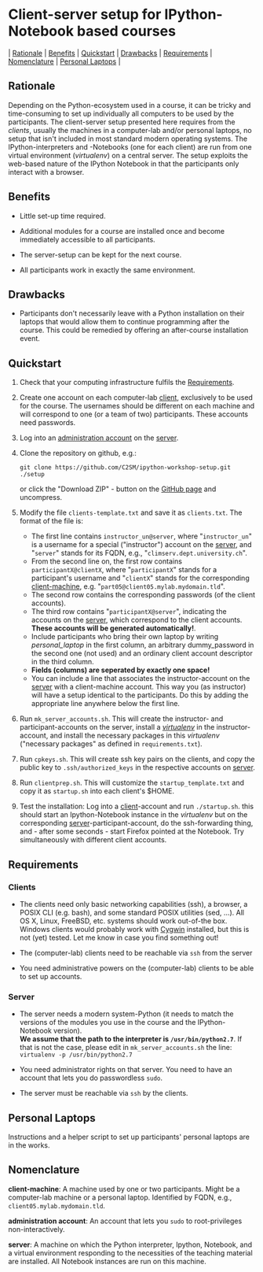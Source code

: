 Client-server setup for IPython-Notebook based courses
======================================================


 | <a href="#rationale">Rationale</a>       |  <a href="#benefits">Benefits</a> | <a href="#quickstart">Quickstart</a>     |  <a href="#drawbacks">Drawbacks</a>     | <a href="#requirements">Requirements</a> |   <a href="#nomenclature">Nomenclature</a> | <a href="#personal-laptops">Personal Laptops</a> |


Rationale
---------

Depending on the Python-ecosystem used in a course, it can be tricky
and time-consuming to set up individually all computers to be used by
the participants. The client-server setup presented here requires from
the *clients*, usually the machines in a computer-lab and/or personal
laptops, no setup that isn't included in most standard modern
operating systems. The IPython-interpreters and -Notebooks (one for
each client) are run from one virtual environment (*virtualenv*) on a
central server. The setup exploits the web-based nature of the IPython
Notebook in that the participants only interact with a browser.

Benefits
--------

+ Little set-up time required.

+ Additional modules for a course are installed once and become
  immediately accessible to all participants.

+ The server-setup can be kept for the next course.

+ All participants work in exactly the same environment.

Drawbacks
---------

+ Participants don't necessarily leave with a Python installation on
  their laptops that would allow them to continue programming after
  the course. This could be remedied by offering an after-course
  installation event.

    

Quickstart
----------

1. Check that your computing infrastructure fulfils the [Requirements](#requirements).

2. Create one account on each computer-lab [client](#client-m),
   exclusively to be used for the course. The usernames should be
   different on each machine and will correspond to one (or a team of
   two) participants. These accounts need passwords.
   
3. Log into an [administration account](#admin-acc) on the [server](#server).

4. Clone the repository on github, e.g.:   

	``` {.bash}
	git clone https://github.com/C2SM/ipython-workshop-setup.git ./setup
    ```

	or click the "Download ZIP" - button on the
    [GitHub page](https://github.com/C2SM/ipython-workshop-setup) and
    uncompress.

5. Modify the file `clients-template.txt` and save it as `clients.txt`. The format of the file is:

	+ The first line contains `instructor_un@server`, where
      "`instructor_un`" is a username for a special ("instructor")
      account on the [server](#server), and "`server`" stands for its
      FQDN, e.g., "`climserv.dept.university.ch`".
    + From the second line on, the first row contains
      `participantX@clientX`, where "`participantX`" stands for a
      participant's username and "`clientX`" stands for the
      corresponding [client-machine](#client-m),
      e.g. "`part05@client05.mylab.mydomain.tld`".
	+ The second row contains the corresponding passwords (of the client accounts).
	+ The third row contains "`participantX@server`", indicating the
      accounts on the [server](#server), which correspond to the
      client accounts. **These accounts will be generated automatically!**.
	+ Include participants who bring their own laptop by writing
	  *personal_laptop* in the first column, an arbitrary dummy_password
	  in the second one (not used) and an ordinary client account
	  descriptor in the third column.
	+ **Fields (columns) are seperated by exactly one space!**
	+ You can include a line that associates the instructor-account on
      the [server](#server) with a client-machine account. This way you (as
      instructor) will have a setup identical to the participants. Do
      this by adding the appropriate line anywhere below the first
      line.

6. Run `mk_server_accounts.sh`. This will create the instructor- and
   participant-accounts on the server, install a
   [*virtualenv*](https://virtualenv.pypa.io/en/latest/) in the
   instructor-account, and install the necessary packages in this
   *virtualenv* ("necessary packages" as defined in
   `requirements.txt`).

7. Run `cpkeys.sh`. This will create ssh key pairs on the clients, and
   copy the public key to `.ssh/authorized_keys` in the respective
   accounts on [server](#server).

8. Run `clientprep.sh`. This will customize the `startup_template.txt`
   and copy it as `startup.sh` into each client's $HOME.

9. Test the installation: Log into a [client](#client-m)-account and
   run `./startup.sh`. this should start an Ipython-Notebook instance
   in the *virtualenv* but on the corresponding
   [server](#server)-participant-account, do the ssh-forwarding thing,
   and - after some seconds - start Firefox pointed at the
   Notebook. Try simultaneously with different client accounts.



Requirements
------------

### Clients

+ The clients need only basic networking capabilities (ssh), a
    browser, a POSIX CLI (e.g. bash), and some standard POSIX
    utilities (sed, ...). All OS X, Linux, FreeBSD, etc. systems
    should work out-of-the box. Windows clients would probably work
    with [Cygwin](https://cygwin.com/index.html) installed, but this
    is not (yet) tested. Let me know in case you find something out!

+ The (computer-lab) clients need to be reachable via `ssh` from the server

+ You need administrative powers on the (computer-lab) clients to be
    able to set up accounts.

### Server

+ The server needs a modern system-Python (it needs to match the
    versions of the modules you use in the course and the IPython-Notebook
	version).    
	**We assume that the path to the interpreter is `/usr/bin/python2.7`**.
	If that is not the case, please edit in `mk_server_accounts.sh` the line:
		```
		virtualenv -p /usr/bin/python2.7
		```

+ You need administrator rights on that server. You need to have an
  account that lets you do passwordless `sudo`.

+ The server must be reachable via `ssh` by the clients.


Personal Laptops
-----------------

Instructions and a helper script to set up participants' personal
laptops are in the works.


Nomenclature
------------

<a name="client-m"></a>**client-machine**: A machine used by one or
two participants. Might be a computer-lab machine or a personal
laptop. Identified by FQDN, e.g., `client05.mylab.mydomain.tld`.

<a name="admin-acc"></a>**administration account**: An account that
lets you `sudo` to root-privileges non-interactively.

<a name="server"></a>**server**: A machine on which the Python
interpreter, Ipython, Notebook, and a virtual environment responding
to the necessities of the teaching material are installed. All
Notebook instances are run on this machine.
